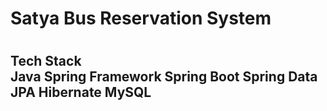 
<h1>Satya Bus Reservation System<h1/>
<h2>Tech Stack<h2\>
<br/>
Java
Spring Framework
Spring Boot
Spring Data JPA
Hibernate
MySQL
